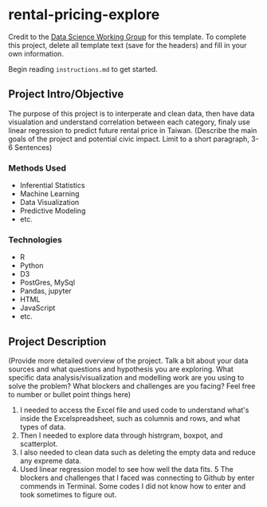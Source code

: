# rental-pricing-explore

Credit to the [Data Science Working Group](http://datascience.codeforsanfrancisco.org) for this template. To complete this project, delete all template text (save for the headers) and fill in your own information.

Begin reading `instructions.md` to get started.

## Project Intro/Objective
The purpose of this project is to interperate and clean data, then have data visualation and understand correlation between each category, finaly use linear regression to predict future rental price in Taiwan. (Describe the main goals of the project and potential civic impact. Limit to a short paragraph, 3-6 Sentences)

### Methods Used  
* Inferential Statistics
* Machine Learning
* Data Visualization
* Predictive Modeling
* etc.

### Technologies  
* R 
* Python
* D3
* PostGres, MySql
* Pandas, jupyter
* HTML
* JavaScript
* etc. 

## Project Description 
(Provide more detailed overview of the project.  Talk a bit about your data sources and what questions and hypothesis you are exploring. What specific data analysis/visualization and modelling work are you using to solve the problem? What blockers and challenges are you facing?  Feel free to number or bullet point things here)
1. I needed to access the Excel file and used code to understand what's inside the Excelspreadsheet, such as columnis and rows, and what types of data.
2. Then I needed to explore data through histrgram, boxpot, and scatterplot. 
3. I also needed to clean data such as deleting the empty data and reduce any expreme data.
4. Used linear regression model to see how well the data fits. 
5 The blockers and challenges that I faced was connecting to Github by enter commends in Terminal. Some codes I did not know how to enter and took sometimes to figure out. 